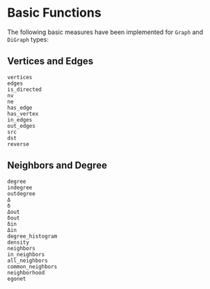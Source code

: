# Basic Functions

The following basic measures have been implemented for `Graph` and `DiGraph`
types:

## Vertices and Edges

```@doc
vertices
edges
is_directed
nv
ne
has_edge
has_vertex
in_edges
out_edges
src
dst
reverse
```


## Neighbors and Degree

```@doc
degree
indegree
outdegree
Δ
δ
Δout
δout
δin
Δin
degree_histogram
density
neighbors
in_neighbors
all_neighbors
common_neighbors
neighborhood
egonet
```

